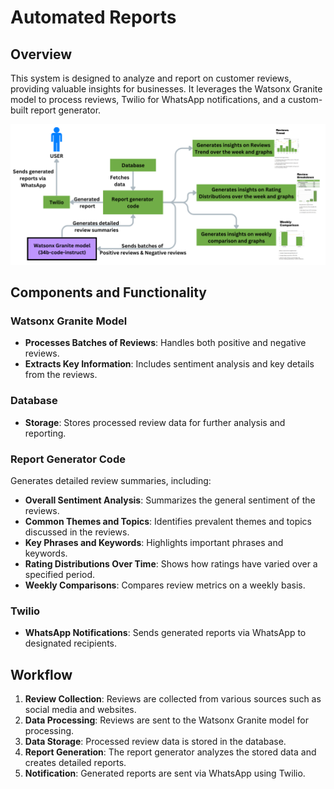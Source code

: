 # Automated Reports

## Overview

This system is designed to analyze and report on customer reviews, providing valuable insights for businesses. It leverages the Watsonx Granite model to process reviews, Twilio for WhatsApp notifications, and a custom-built report generator.

![Report Generation](/images/Report_generation.png)

## Components and Functionality

### Watsonx Granite Model

- **Processes Batches of Reviews**: Handles both positive and negative reviews.
- **Extracts Key Information**: Includes sentiment analysis and key details from the reviews.

### Database

- **Storage**: Stores processed review data for further analysis and reporting.

### Report Generator Code

Generates detailed review summaries, including:

- **Overall Sentiment Analysis**: Summarizes the general sentiment of the reviews.
- **Common Themes and Topics**: Identifies prevalent themes and topics discussed in the reviews.
- **Key Phrases and Keywords**: Highlights important phrases and keywords.
- **Rating Distributions Over Time**: Shows how ratings have varied over a specified period.
- **Weekly Comparisons**: Compares review metrics on a weekly basis.

### Twilio

- **WhatsApp Notifications**: Sends generated reports via WhatsApp to designated recipients.

## Workflow

1. **Review Collection**: Reviews are collected from various sources such as social media and websites.
2. **Data Processing**: Reviews are sent to the Watsonx Granite model for processing.
3. **Data Storage**: Processed review data is stored in the database.
4. **Report Generation**: The report generator analyzes the stored data and creates detailed reports.
5. **Notification**: Generated reports are sent via WhatsApp using Twilio.
